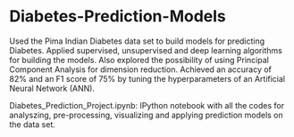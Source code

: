 # Diabetes-Prediction-Models
Used the Pima Indian Diabetes data set to build models for predicting Diabetes. Applied supervised, unsupervised and deep learning algorithms for building the models. Also explored the possibility of using Principal Component Analysis for dimension reduction. Achieved an accuracy of 82% and an F1 score of 75% by tuning the hyperparameters of an Artificial Neural Network (ANN).

Diabetes_Prediction_Project.ipynb: IPython notebook with all the codes for analyszing, pre-processing, visualizing and applying prediction models on the data set.
